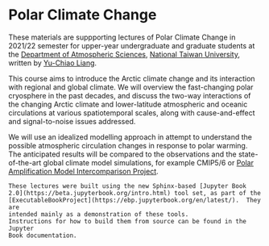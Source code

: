 # Polar Climate Change

These materials are suppporting lectures of Polar Climate Change in 2021/22 semester 
for upper-year undergraduate and graduate students at the [Department of Atmospheric Sciences](http://www.as.ntu.edu.tw/index.php/eng), 
[National Taiwan University](https://www.ntu.edu.tw/english/), 
written by [Yu-Chiao Liang](https://littleyuchiao.wixsite.com/yuchiaol/).

This course aims to introduce the Arctic climate change and its interaction with regional and global climate. 
We will overview the fast-changing polar cryosphere in the past decades, 
and discuss the two-way interactions of the changing Arctic climate and 
lower-latitude atmospheric and oceanic circulations at various spatiotemporal scales, 
along with cause-and-effect and signal-to-noise issues addressed.

We will use an idealized modelling approach in attempt to understand the possible atmospheric circulation changes in response to polar warming. 
The anticipated results will be compared to the observations and the state-of-the-art global climate model simulations, 
for example CMIP5/6 or [Polar Amplification Model Intercomparison Project](https://www.cesm.ucar.edu/projects/CMIP6/PAMIP/). 

```{note}
These lectures were built using the new Sphinx-based [Jupyter Book
2.0](https://beta.jupyterbook.org/intro.html) tool set, as part of the
[ExecutableBookProject](https://ebp.jupyterbook.org/en/latest/).  They are
intended mainly as a demonstration of these tools.
Instructions for how to build them from source can be found in the Jupyter
Book documentation.
```


